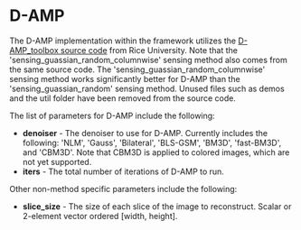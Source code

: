 # D-AMP
The D-AMP implementation within the framework utilizes the [D-AMP_toolbox source code](https://github.com/ricedsp/D-AMP_Toolbox) from Rice University.
Note that the 'sensing_guassian_random_columnwise' sensing method also comes from the same source code.
The 'sensing_guassian_random_columnwise' sensing method works significantly better for D-AMP than the 'sensing_guassian_random' sensing method.
Unused files such as demos and the util folder have been removed from the source code.

The list of parameters for D-AMP include the following:
* **denoiser** - The denoiser to use for D-AMP. Currently includes the following: 'NLM', 'Gauss', 'Bilateral', 'BLS-GSM', 'BM3D', 'fast-BM3D', and 'CBM3D'. Note that CBM3D is applied to colored images, which are not yet supported.
* **iters** - The total number of iterations of D-AMP to run.

Other non-method specific parameters include the following:
* **slice_size** - The size of each slice of the image to reconstruct. Scalar or 2-element vector ordered [width, height].
